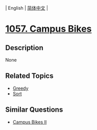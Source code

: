 
| English | [简体中文](README.md) |

# [1057. Campus Bikes](https://leetcode-cn.com/problems/campus-bikes/)

## Description

None

## Related Topics

- [Greedy](https://leetcode-cn.com/tag/greedy)
- [Sort](https://leetcode-cn.com/tag/sort)

## Similar Questions

- [Campus Bikes II](../campus-bikes-ii/README_EN.md)

